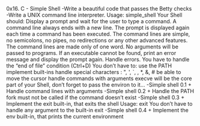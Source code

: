 0x16. C - Simple Shell
-Write a beautiful code that passes the Betty checks
-Write a UNIX command line interpreter.
Usage: simple_shell
Your Shell should:
Display a prompt and wait for the user to type a command. A command line always ends with a new line.
The prompt is displayed again each time a command has been executed.
The command lines are simple, no semicolons, no pipes, no redirections or any other advanced features.
The command lines are made only of one word. No arguments will be passed to programs.
If an executable cannot be found, print an error message and display the prompt again.
Handle errors.
You have to handle the “end of file” condition (Ctrl+D)
You don’t have to:
use the PATH
implement built-ins
handle special characters : ", ', `, \, *, &, #
be able to move the cursor
handle commands with arguments
execve will be the core part of your Shell, don’t forget to pass the environ to it…
-Simple shell 0.1 +
Handle command lines with arguments
-Simple shell 0.2 +
Handle the PATH
fork must not be called if the command doesn’t exist
-Simple shell 0.3 +
Implement the exit built-in, that exits the shell
Usage: exit
You don’t have to handle any argument to the built-in exit
-Simple shell 0.4 +
Implement the env built-in, that prints the current environment
